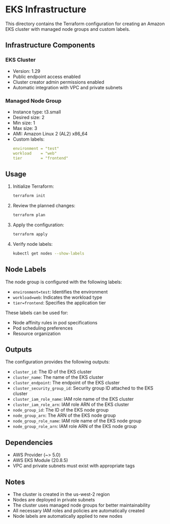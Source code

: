 # EKS Infrastructure

This directory contains the Terraform configuration for creating an Amazon EKS cluster with managed node groups and custom labels.

## Infrastructure Components

### EKS Cluster
- Version: 1.29
- Public endpoint access enabled
- Cluster creator admin permissions enabled
- Automatic integration with VPC and private subnets

### Managed Node Group
- Instance type: t3.small
- Desired size: 2
- Min size: 1
- Max size: 3
- AMI: Amazon Linux 2 (AL2) x86_64
- Custom labels:
  ```yaml
  environment = "test"
  workload    = "web"
  tier        = "frontend"
  ```

## Usage

1. Initialize Terraform:
   ```bash
   terraform init
   ```

2. Review the planned changes:
   ```bash
   terraform plan
   ```

3. Apply the configuration:
   ```bash
   terraform apply
   ```

4. Verify node labels:
   ```bash
   kubectl get nodes --show-labels
   ```

## Node Labels

The node group is configured with the following labels:
- `environment=test`: Identifies the environment
- `workload=web`: Indicates the workload type
- `tier=frontend`: Specifies the application tier

These labels can be used for:
- Node affinity rules in pod specifications
- Pod scheduling preferences
- Resource organization

## Outputs

The configuration provides the following outputs:

- `cluster_id`: The ID of the EKS cluster
- `cluster_name`: The name of the EKS cluster
- `cluster_endpoint`: The endpoint of the EKS cluster
- `cluster_security_group_id`: Security group ID attached to the EKS cluster
- `cluster_iam_role_name`: IAM role name of the EKS cluster
- `cluster_iam_role_arn`: IAM role ARN of the EKS cluster
- `node_group_id`: The ID of the EKS node group
- `node_group_arn`: The ARN of the EKS node group
- `node_group_role_name`: IAM role name of the EKS node group
- `node_group_role_arn`: IAM role ARN of the EKS node group

## Dependencies

- AWS Provider (~> 5.0)
- AWS EKS Module (20.8.5)
- VPC and private subnets must exist with appropriate tags

## Notes

- The cluster is created in the us-west-2 region
- Nodes are deployed in private subnets
- The cluster uses managed node groups for better maintainability
- All necessary IAM roles and policies are automatically created
- Node labels are automatically applied to new nodes 